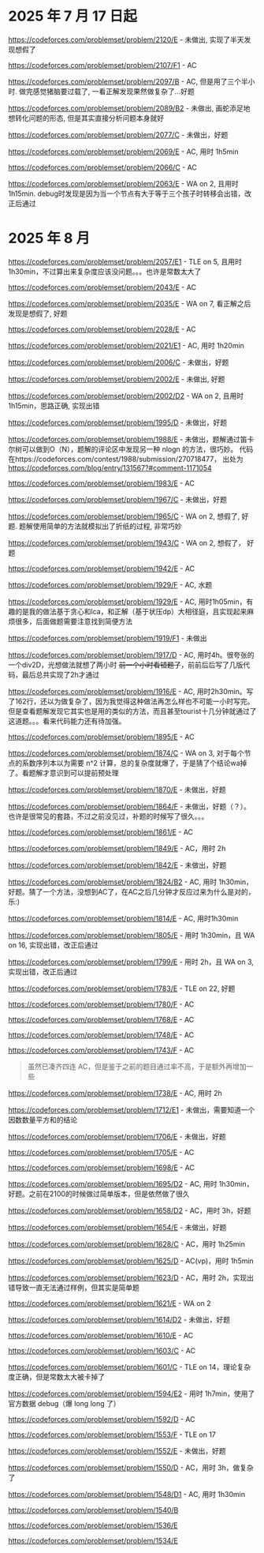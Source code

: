 # 2025 年 7 月 17 日起

https://codeforces.com/problemset/problem/2120/E - 未做出, 实现了半天发现想假了

https://codeforces.com/problemset/problem/2107/F1 - AC

https://codeforces.com/problemset/problem/2097/B - AC, 但是用了三个半小时. 做完感觉猪脑要过载了, 一看正解发现果然做复杂了...好题

https://codeforces.com/problemset/problem/2089/B2 - 未做出, 画蛇添足地想转化问题的形态, 但是其实直接分析问题本身就好

https://codeforces.com/problemset/problem/2077/C - 未做出，好题

https://codeforces.com/problemset/problem/2069/E - AC, 用时 1h5min

https://codeforces.com/problemset/problem/2066/C - AC

https://codeforces.com/problemset/problem/2063/E - WA on 2, 且用时 1h15min. debug时发现是因为当一个节点有大于等于三个孩子时转移会出错，改正后通过

# 2025 年 8 月

https://codeforces.com/problemset/problem/2057/E1 - TLE on 5, 且用时 1h30min，不过算出来复杂度应该没问题。。。也许是常数太大了

https://codeforces.com/problemset/problem/2043/E - AC

https://codeforces.com/problemset/problem/2035/E - WA on 7, 看正解之后发现是想假了, 好题

https://codeforces.com/problemset/problem/2028/E - AC

https://codeforces.com/problemset/problem/2021/E1 - AC, 用时 1h20min

https://codeforces.com/problemset/problem/2006/C - 未做出，好题

https://codeforces.com/problemset/problem/2002/E - 未做出, 好题

https://codeforces.com/problemset/problem/2002/D2 - WA on 2, 且用时 1h15min，思路正确, 实现出错

https://codeforces.com/problemset/problem/1995/D - 未做出，好题 

https://codeforces.com/problemset/problem/1988/E - 未做出，题解通过笛卡尔树可以做到O（N），题解的评论区中发现另一种 nlogn 的方法，很巧妙。 代码在https://codeforces.com/contest/1988/submission/270718477， 出处为 https://codeforces.com/blog/entry/131567?#comment-1171054

https://codeforces.com/problemset/problem/1983/E - AC

https://codeforces.com/problemset/problem/1967/C - 未做出，好题

https://codeforces.com/problemset/problem/1965/C - WA on 2, 想假了, 好题. 题解使用简单的方法就模拟出了折纸的过程, 非常巧妙

https://codeforces.com/problemset/problem/1943/C - WA on 2, 想假了， 好题

https://codeforces.com/problemset/problem/1942/E - AC

https://codeforces.com/problemset/problem/1929/F - AC, 水题

https://codeforces.com/problemset/problem/1929/E - AC, 用时1h05min，有趣的是我的做法基于贪心和lca，和正解（基于状压dp）大相径庭，且实现起来麻烦很多，后面做题需要注意找到简便方法

https://codeforces.com/problemset/problem/1919/F1 - 未做出

https://codeforces.com/problemset/problem/1917/D - AC, 用时4h。很夸张的一个div2D，光想做法就想了两小时 ~~前一个小时看错题了~~，前前后后写了几版代码，最后总共实现了2h才通过

https://codeforces.com/problemset/problem/1916/E - AC, 用时2h30min。写了162行，还以为做复杂了，因为我觉得这种做法再怎么样也不可能一小时写完。但是查看题解发现它其实也是用的类似的方法，而且甚至tourist十几分钟就通过了这道题。。。看来代码能力还有待加强。

https://codeforces.com/problemset/problem/1895/E - AC

https://codeforces.com/problemset/problem/1874/C - WA on 3, 对于每个节点的系数序列本以为需要 n^2 计算，总的复杂度就爆了，于是猜了个结论wa掉了。看题解才意识到可以提前预处理

https://codeforces.com/problemset/problem/1870/E - 未做出，好题

https://codeforces.com/problemset/problem/1864/F - 未做出，好题（？）。也许是很常见的套路，不过之前没见过，补题的时候写了很久。。。

https://codeforces.com/problemset/problem/1861/E - AC

https://codeforces.com/problemset/problem/1849/E - AC，用时 2h

https://codeforces.com/problemset/problem/1842/E - 未做出，好题

https://codeforces.com/problemset/problem/1824/B2 - AC, 用时 1h30min，好题。猜了一个方法，没想到AC了，在AC之后几分钟才反应过来为什么是对的，乐:)

https://codeforces.com/problemset/problem/1814/E - AC, 用时1h30min

https://codeforces.com/problemset/problem/1805/E - 用时 1h30min，且 WA on 16, 实现出错，改正后通过

https://codeforces.com/problemset/problem/1799/E - 用时 2h，且 WA on 3, 实现出错，改正后通过

https://codeforces.com/problemset/problem/1783/E - TLE on 22, 好题

https://codeforces.com/problemset/problem/1780/F - AC

https://codeforces.com/problemset/problem/1768/E - AC

https://codeforces.com/problemset/problem/1748/E - AC

https://codeforces.com/problemset/problem/1743/F - AC

> 虽然已凑齐四连 AC，但是鉴于之前的题目通过率不高，于是额外再增加一些

https://codeforces.com/problemset/problem/1738/E - AC, 用时 2h

https://codeforces.com/problemset/problem/1712/E1 - 未做出，需要知道一个因数数量平方和的结论

https://codeforces.com/problemset/problem/1706/E - 未做出，好题

https://codeforces.com/problemset/problem/1705/E - AC

https://codeforces.com/problemset/problem/1698/E - AC 

https://codeforces.com/problemset/problem/1695/D2 - AC, 用时 1h30min，好题。之前在2100的时候做过简单版本，但是依然做了很久

https://codeforces.com/problemset/problem/1658/D2 - AC，用时 3h，好题

https://codeforces.com/problemset/problem/1654/E - 未做出，好题

https://codeforces.com/problemset/problem/1628/C - AC，用时 1h25min

https://codeforces.com/problemset/problem/1625/D - AC(vp)，用时 1h5min

https://codeforces.com/problemset/problem/1623/D - AC，用时 2h，实现出错导致一直无法通过样例，但其实是简单题

https://codeforces.com/problemset/problem/1621/E - WA on 2

https://codeforces.com/problemset/problem/1614/D2 - 未做出，好题

https://codeforces.com/problemset/problem/1610/E - AC 

https://codeforces.com/problemset/problem/1603/C - AC

https://codeforces.com/problemset/problem/1601/C - TLE on 14，理论复杂度正确，但是常数太大被卡掉了

https://codeforces.com/problemset/problem/1594/E2 - 用时 1h7min，使用了官方数据 debug（爆 long long 了）

https://codeforces.com/problemset/problem/1592/D - AC

https://codeforces.com/problemset/problem/1553/F - TLE on 17

https://codeforces.com/problemset/problem/1552/E - 未做出，好题

https://codeforces.com/problemset/problem/1550/D - AC，用时 3h，做复杂了

https://codeforces.com/problemset/problem/1548/D1 - AC, 用时 1h30min

https://codeforces.com/problemset/problem/1540/B

https://codeforces.com/problemset/problem/1536/E

https://codeforces.com/problemset/problem/1534/E
